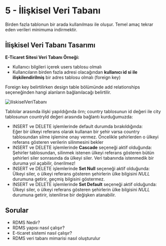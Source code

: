 # 5 - İlişkisel Veri Tabanı
Birden fazla tablonun bir arada kullanılması ile oluşur. Temel amaç tekrar eden verileri minimuma indirmektir.  
## İlişkisel Veri Tabanı Tasarımı
**E-Ticaret Sitesi Veri Tabanı Örneği:**
- Kullanıcı bilgileri içerek users tablosu olmalı
- Kullancıların birden fazla adresi olacağından **kullanıcı id si ile ilişkilendirilmiş** bir adres tablosu olmalı (foreign key)

Foreign key belirtilirken design table bölümünde add relationships seçeneğinden hangi alanların bağlanılacağı belirtilir.

![iliskiselVeriTabanı](https://github.com/ramisyk/egitim-notlarim/uygulamalarla-sql/blob/master/5-%C4%B0li%C5%9FkiselVeriTaban%C4%B1/kaynak/city-country-relationship.png "İlişki Ekleme")

Tablolar arasında ilişki yapıldığında örn;
country tablosunun id değeri ile city tablosunun countryId değeri arasında bağlantı kurduğumuzda: 
- INSERT ve DELETE işlemlerinde default durumda bırakıldığında:  
    Eğer bir ülkeyi referans olarak kullanan bir şehir varsa country tablosundan silme işlemine onay vermez. Öncelikle şehirlerden o ülkeyi referans gösteren verilerin silinmesini bekler
- INSERT ve DELETE işlemlerinde **Cascade** seçeneği aktif olduğunda:
    Şehirler tablosundan, silinmek istenen ülkeyi referans gösteren bütün şehirleri siler sonrasında da ülkeyi siler.
    Veri tabanında istenmedik bir duruma yol açabilir, önerilmez!
- INSERT ve DELETE işlemlerinde **Set Null** seçeneği aktif olduğunda:
    Ülkeyi siler, o ülkeyi referans gösteren şehirlerin ülke bilgisini *NULL* durumuna getirir, geçmiş bilgisini göstermez.
- INSERT ve DELETE işlemlerinde **Set Default** seçeneği aktif olduğunda:
    Ülkeyi siler, o ülkeyi referans gösteren şehirlerin ülke bilgisini *NULL* durumuna getirir, istenilirse bir değişken atanabilir.

## Sorular
- RDMS Nedir?
- RDMS yapısı nasıl çalışır?
- E-ticaret sistemi nasıl çalışır?
- RDMS veri tabanı mimarisi nasıl oluşturulur